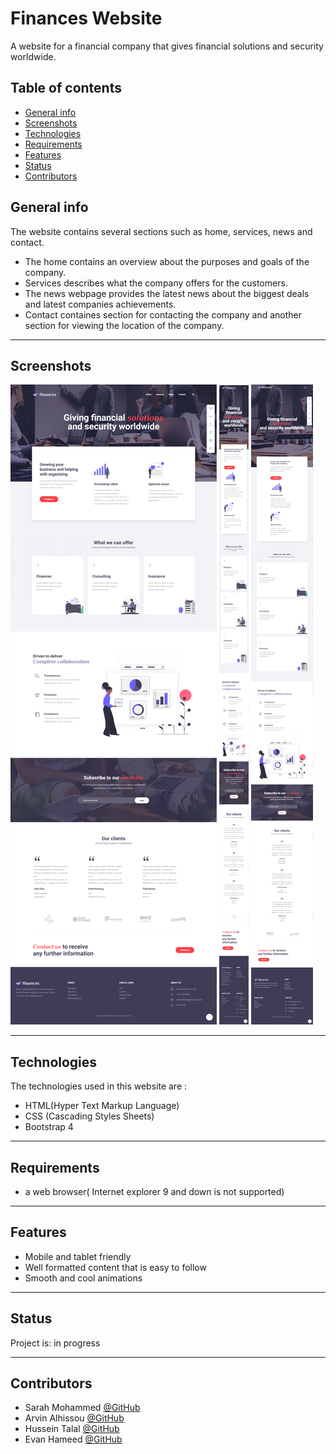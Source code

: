 # Finances Website

 A website for a financial company that gives financial solutions and security worldwide.



 ## Table of contents
* [General info](#general-info)
* [Screenshots](#screenshots)
* [Technologies](#technologies)
* [Requirements](#requirements)
* [Features](#features)
* [Status](#status)
* [Contributors](#contributors)


## General info 

The website contains several sections such as home, services, news and contact.
* The home contains an overview about the purposes and goals of the company.
* Services describes what the company offers for the customers.
* The news webpage provides the latest news about the biggest deals and latest companies achievements.
* Contact containes section for contacting the company and another section for viewing the location of the company.

---

## Screenshots 

![Desktop view](./imgs/screenshots/desktop-view.png)
![Tablet view](./imgs/screenshots/mobile-view.png)
![Mobile view](./imgs/screenshots/tablet-view.png)


---

## Technologies 

The technologies used in this website are :

* HTML(Hyper Text Markup Language)
* CSS (Cascading Styles Sheets)
* Bootstrap 4

---

## Requirements 

* a web browser( Internet explorer 9 and down is not supported)

---

## Features 

* Mobile and tablet friendly
* Well formatted content that is easy to follow
* Smooth and cool animations

--- 

## Status

Project is: in progress

---

## Contributors 

- Sarah Mohammed [@GitHub](https://github.com/sara-mohammed96)
- Arvin Alhissou [@GitHub](https://github.com/Arvinalhissou)
- Hussein Talal [@GitHub](https://github.com/husseinTalal2)
- Evan Hameed [@GitHub](https://github.com/evanhameed99)
